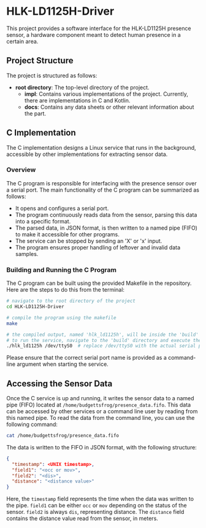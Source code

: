 # HLK-LD1125H-Driver
This project provides a software interface for the HLK-LD1125H presence sensor, a hardware component meant to detect human presence in a certain area.

## Project Structure
The project is structured as follows:
- **root directory**: The top-level directory of the project.
  - **impl**: Contains various implementations of the project. Currently, there are implementations in C and Kotlin.
  - **docs**: Contains any data sheets or other relevant information about the part.

## C Implementation
The C implementation designs a Linux service that runs in the background, accessible by other implementations for extracting sensor data.

### Overview
The C program is responsible for interfacing with the presence sensor over a serial port. The main functionality of the C program can be summarized as follows:
- It opens and configures a serial port.
- The program continuously reads data from the sensor, parsing this data into a specific format.
- The parsed data, in JSON format, is then written to a named pipe (FIFO) to make it accessible for other programs.
- The service can be stopped by sending an 'X' or 'x' input.
- The program ensures proper handling of leftover and invalid data samples.

### Building and Running the C Program
The C program can be built using the provided Makefile in the repository. Here are the steps to do this from the terminal:

```sh
# navigate to the root directory of the project
cd HLK-LD1125H-Driver

# compile the program using the makefile
make

# the compiled output, named 'hlk_ld1125h', will be inside the 'build' directory
# to run the service, navigate to the 'build' directory and execute the following command:
./hlk_ld1125h /dev/ttyS0  # replace /dev/ttyS0 with the actual serial port of the sensor
```
Please ensure that the correct serial port name is provided as a command-line argument when starting the service.

## Accessing the Sensor Data
Once the C service is up and running, it writes the sensor data to a named pipe (FIFO) located at `/home/budgettsfrog/presence_data.fifo`. This data can be accessed by other services or a command line user by reading from this named pipe. To read the data from the command line, you can use the following command:

```sh
cat /home/budgettsfrog/presence_data.fifo
```

The data is written to the FIFO in JSON format, with the following structure:
```json
{
  "timestamp": <UNIX timestamp>,
  "field1": "<occ or mov>",
  "field2": "<dis>",
  "distance": "<distance value>"
}
```
Here, the `timestamp` field represents the time when the data was written to the pipe. `field1` can be either `occ` or `mov` depending on the status of the sensor. `field2` is always `dis`, representing distance. The `distance` field contains the distance value read from the sensor, in meters.
